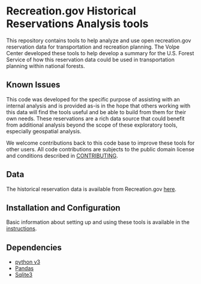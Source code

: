 # Recreation.gov Historical Reservations Analysis tools

This repository contains tools to help analyze and use open recreation.gov reservation data for transportation and recreation planning. The Volpe Center developed these tools to help develop a summary for the U.S. Forest Service of how this reservation data could be used in transportation planning within national forests.

## Known Issues
This code was developed for the specific purpose of assisting with an internal analysis and is provided as-is in the hope that others working with this data will find the tools useful and be able to build from them for their own needs. These reservations are a rich data source that could benefit from additional analysis beyond the scope of these exploratory tools, especially geospatial analysis.

We welcome contributions back to this code base to improve these tools for other users. All code contributions are subjects to the public domain license and conditions described in [CONTRIBUTING](CONTRIBUTING.md).

## Data
The historical reservation data is available from Recreation.gov [here](https://ridb.recreation.gov/?action=datadownload).

## Installation and Configuration
Basic information about setting up and using these tools is available in the [instructions](Instructions.md).

## Dependencies
 * [python v3](https://www.python.org/)
 * [Pandas](https://pandas.pydata.org/)
 * [Sqlite3](https://sqlite.org/)
